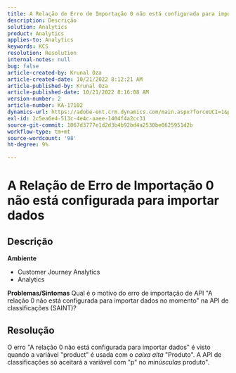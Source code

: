 ```yaml
---
title: A Relação de Erro de Importação 0 não está configurada para importar dados
description: Descrição
solution: Analytics
product: Analytics
applies-to: Analytics
keywords: KCS
resolution: Resolution
internal-notes: null
bug: false
article-created-by: Krunal Oza
article-created-date: 10/21/2022 8:12:21 AM
article-published-by: Krunal Oza
article-published-date: 10/21/2022 8:16:08 AM
version-number: 2
article-number: KA-17102
dynamics-url: https://adobe-ent.crm.dynamics.com/main.aspx?forceUCI=1&pagetype=entityrecord&etn=knowledgearticle&id=18dd4612-1851-ed11-bba2-0022480867fb
exl-id: 2c5ea6e4-513c-4e4c-aaee-1404f4a2cc31
source-git-commit: 1067d3777e1d2d3b4b92bd4a2530be0625951d2b
workflow-type: tm+mt
source-wordcount: '98'
ht-degree: 9%

---
```


# A Relação de Erro de Importação 0 não está configurada para importar dados

## Descrição

<b>Ambiente</b>
- Customer Journey Analytics
- Analytics



<b>Problemas/Sintomas</b>
Qual é o motivo do erro de importação de API &quot;A relação 0 não está configurada para importar dados no momento&quot; na API de classificações (SAINT)?


## Resolução


O erro &quot;A relação 0 não está configurada para importar dados&quot; é visto quando a variável &quot;product&quot; é usada com o *caixa alta* &quot;Produto&quot;. A API de classificações só aceitará a variável com &quot;p&quot; no *minúsculas* produto&quot;.
